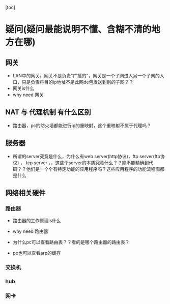 [toc]


# 疑问(疑问最能说明不懂、含糊不清的地方在哪)

## 网关
- LAN中的网关，网关不是负责"广播的"，网关是一个子网进入另一个子网的入口，只是负责将目的ip地址不是此网de包发送到别的子网？？
- 网关is什么
- why need 网关


## NAT 与 代理机制 有什么区别
- 路由器，pc的防火墙都能进行ip的重映射，这个重映射不属于代理吗？

## 服务器
- 所谓的server究竟是什么，为什么有web server(http协议)，ftp server(ftp协议) ， tcp server ，，这些个server的本质究竟什么？？能不能精确到代码？？他们是一个个有特定功能的应用程序吗？这些应用程序的功能流程图都是什么

## 网络相关硬件
### 路由器
- 路由器的工作原理is什么
- why need 路由器

- 为什么pc可以查看路由表？？看的是哪个路由器的路由表？
- pc也可以查看arp的缓存


### 交换机

### hub

### 网卡


